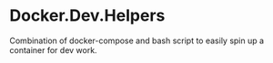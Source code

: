 # Docker.Dev.Helpers
Combination of docker-compose and bash script to easily spin up a container for dev work.
